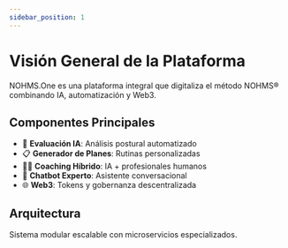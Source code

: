 ```yaml
---
sidebar_position: 1
---
```


# Visión General de la Plataforma

NOHMS.One es una plataforma integral que digitaliza el método NOHMS® combinando IA, automatización y Web3.

## Componentes Principales

- 🤖 **Evaluación IA**: Análisis postural automatizado
- 📋 **Generador de Planes**: Rutinas personalizadas  
- 👨‍⚕️ **Coaching Híbrido**: IA + profesionales humanos
- 💬 **Chatbot Experto**: Asistente conversacional
- 🌐 **Web3**: Tokens y gobernanza descentralizada

## Arquitectura

Sistema modular escalable con microservicios especializados.
